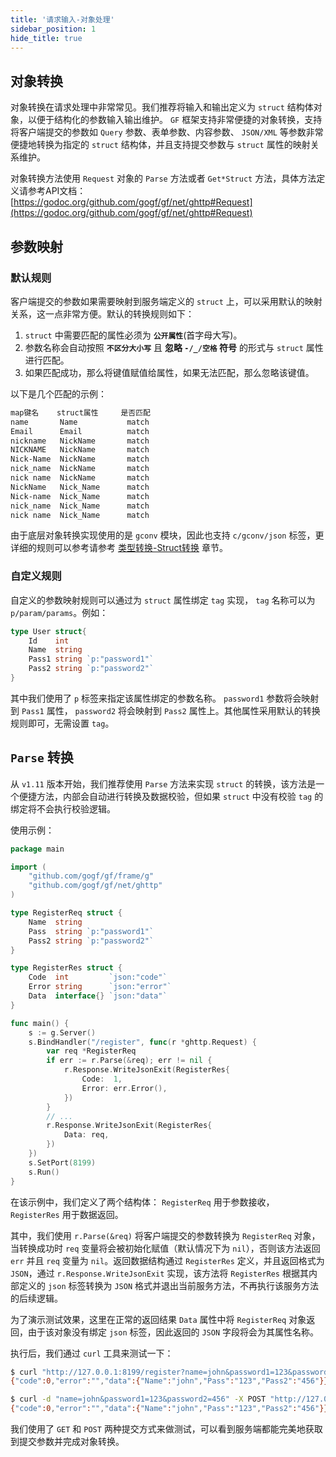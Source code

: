 ```yaml
---
title: '请求输入-对象处理'
sidebar_position: 1
hide_title: true
---
```


## 对象转换

对象转换在请求处理中非常常见。我们推荐将输入和输出定义为 `struct` 结构体对象，以便于结构化的参数输入输出维护。 `GF` 框架支持非常便捷的对象转换，支持将客户端提交的参数如 `Query` 参数、表单参数、内容参数、 `JSON/XML` 等参数非常便捷地转换为指定的 `struct` 结构体，并且支持提交参数与 `struct` 属性的映射关系维护。

对象转换方法使用 `Request` 对象的 `Parse` 方法或者 `Get*Struct` 方法，具体方法定义请参考API文档： [https://godoc.org/github.com/gogf/gf/net/ghttp#Request](https://godoc.org/github.com/gogf/gf/net/ghttp#Request)

## 参数映射

### 默认规则

客户端提交的参数如果需要映射到服务端定义的 `struct` 上，可以采用默认的映射关系，这一点非常方便。默认的转换规则如下：

1. `struct` 中需要匹配的属性必须为 **`公开属性`**(首字母大写)。
2. 参数名称会自动按照 **`不区分大小写`** 且 **忽略 `-/_/空格` 符号** 的形式与 `struct` 属性进行匹配。
3. 如果匹配成功，那么将键值赋值给属性，如果无法匹配，那么忽略该键值。

以下是几个匹配的示例：

```html
map键名    struct属性     是否匹配
name       Name           match
Email      Email          match
nickname   NickName       match
NICKNAME   NickName       match
Nick-Name  NickName       match
nick_name  NickName       match
nick name  NickName       match
NickName   Nick_Name      match
Nick-name  Nick_Name      match
nick_name  Nick_Name      match
nick name  Nick_Name      match

```

由于底层对象转换实现使用的是 `gconv` 模块，因此也支持 `c/gconv/json` 标签，更详细的规则可以参考请参考 [类型转换-Struct转换](../../1-核心组件-重点/6-类型转换/2-类型转换-Struct转换.md) 章节。

### 自定义规则

自定义的参数映射规则可以通过为 `struct` 属性绑定 `tag` 实现， `tag` 名称可以为 `p/param/params`。例如：

```go
type User struct{
    Id    int
    Name  string
    Pass1 string `p:"password1"`
    Pass2 string `p:"password2"`
}

```

其中我们使用了 `p` 标签来指定该属性绑定的参数名称。 `password1` 参数将会映射到 `Pass1` 属性， `password2` 将会映射到 `Pass2` 属性上。其他属性采用默认的转换规则即可，无需设置 `tag`。

## `Parse` 转换

从 `v1.11` 版本开始，我们推荐使用 `Parse` 方法来实现 `struct` 的转换，该方法是一个便捷方法，内部会自动进行转换及数据校验，但如果 `struct` 中没有校验 `tag` 的绑定将不会执行校验逻辑。

使用示例：

```go
package main

import (
    "github.com/gogf/gf/frame/g"
    "github.com/gogf/gf/net/ghttp"
)

type RegisterReq struct {
    Name  string
    Pass  string `p:"password1"`
    Pass2 string `p:"password2"`
}

type RegisterRes struct {
    Code  int         `json:"code"`
    Error string      `json:"error"`
    Data  interface{} `json:"data"`
}

func main() {
    s := g.Server()
    s.BindHandler("/register", func(r *ghttp.Request) {
        var req *RegisterReq
        if err := r.Parse(&req); err != nil {
            r.Response.WriteJsonExit(RegisterRes{
                Code:  1,
                Error: err.Error(),
            })
        }
        // ...
        r.Response.WriteJsonExit(RegisterRes{
            Data: req,
        })
    })
    s.SetPort(8199)
    s.Run()
}

```

在该示例中，我们定义了两个结构体： `RegisterReq` 用于参数接收， `RegisterRes` 用于数据返回。

其中，我们使用 `r.Parse(&req)` 将客户端提交的参数转换为 `RegisterReq` 对象，当转换成功时 `req` 变量将会被初始化赋值（默认情况下为 `nil`），否则该方法返回 `err` 并且 `req` 变量为 `nil`。返回数据结构通过 `RegisterRes` 定义，并且返回格式为 `JSON`，通过 `r.Response.WriteJsonExit` 实现，该方法将 `RegisterRes` 根据其内部定义的 `json` 标签转换为 `JSON` 格式并退出当前服务方法，不再执行该服务方法的后续逻辑。

为了演示测试效果，这里在正常的返回结果 `Data` 属性中将 `RegisterReq` 对象返回，由于该对象没有绑定 `json` 标签，因此返回的 `JSON` 字段将会为其属性名称。

执行后，我们通过 `curl` 工具来测试一下：

```bash
$ curl "http://127.0.0.1:8199/register?name=john&password1=123&password2=456"
{"code":0,"error":"","data":{"Name":"john","Pass":"123","Pass2":"456"}}

$ curl -d "name=john&password1=123&password2=456" -X POST "http://127.0.0.1:8199/register"
{"code":0,"error":"","data":{"Name":"john","Pass":"123","Pass2":"456"}}

```

我们使用了 `GET` 和 `POST` 两种提交方式来做测试，可以看到服务端都能完美地获取到提交参数并完成对象转换。